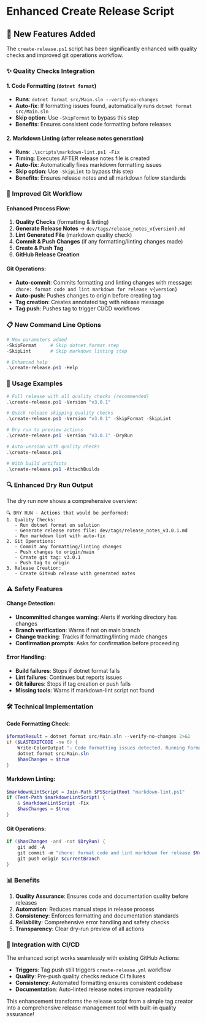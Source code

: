 # Enhanced Create Release Script

## 🚀 New Features Added

The `create-release.ps1` script has been significantly enhanced with quality checks and improved git operations workflow.

### ✨ Quality Checks Integration

#### 1. **Code Formatting** (`dotnet format`)

- **Runs**: `dotnet format src/Main.sln --verify-no-changes`
- **Auto-fix**: If formatting issues found, automatically runs `dotnet format src/Main.sln`
- **Skip option**: Use `-SkipFormat` to bypass this step
- **Benefits**: Ensures consistent code formatting before releases

#### 2. **Markdown Linting** (after release notes generation)

- **Runs**: `.\scripts\markdown-lint.ps1 -Fix`
- **Timing**: Executes AFTER release notes file is created
- **Auto-fix**: Automatically fixes markdown formatting issues
- **Skip option**: Use `-SkipLint` to bypass this step
- **Benefits**: Ensures release notes and all markdown follow standards

### 🔄 Improved Git Workflow

#### Enhanced Process Flow:

1. **Quality Checks** (formatting & linting)
2. **Generate Release Notes** → `dev/tags/release_notes_v{version}.md`
3. **Lint Generated File** (markdown quality check)
4. **Commit & Push Changes** (if any formatting/linting changes made)
5. **Create & Push Tag**
6. **GitHub Release Creation**

#### Git Operations:

- **Auto-commit**: Commits formatting and linting changes with message: `chore: format code and lint markdown for release v{version}`
- **Auto-push**: Pushes changes to origin before creating tag
- **Tag creation**: Creates annotated tag with release message
- **Tag push**: Pushes tag to trigger CI/CD workflows

### 📋 New Command Line Options

```powershell
# New parameters added
-SkipFormat     # Skip dotnet format step
-SkipLint       # Skip markdown linting step

# Enhanced help
.\create-release.ps1 -Help
```

### 🎯 Usage Examples

```powershell
# Full release with all quality checks (recommended)
.\create-release.ps1 -Version "v3.0.1"

# Quick release skipping quality checks
.\create-release.ps1 -Version "v3.0.1" -SkipFormat -SkipLint

# Dry run to preview actions
.\create-release.ps1 -Version "v3.0.1" -DryRun

# Auto-version with quality checks
.\create-release.ps1

# With build artifacts
.\create-release.ps1 -AttachBuilds
```

### 🔍 Enhanced Dry Run Output

The dry run now shows a comprehensive overview:

```
🔍 DRY RUN - Actions that would be performed:
1. Quality Checks:
   - Run dotnet format on solution
   - Generate release notes file: dev/tags/release_notes_v3.0.1.md
   - Run markdown lint with auto-fix
2. Git Operations:
   - Commit any formatting/linting changes
   - Push changes to origin/main
   - Create git tag: v3.0.1
   - Push tag to origin
3. Release Creation:
   - Create GitHub release with generated notes
```

### ⚠️ Safety Features

#### Change Detection:

- **Uncommitted changes warning**: Alerts if working directory has changes
- **Branch verification**: Warns if not on main branch
- **Change tracking**: Tracks if formatting/linting made changes
- **Confirmation prompts**: Asks for confirmation before proceeding

#### Error Handling:

- **Build failures**: Stops if dotnet format fails
- **Lint failures**: Continues but reports issues
- **Git failures**: Stops if tag creation or push fails
- **Missing tools**: Warns if markdown-lint script not found

### 🛠️ Technical Implementation

#### Code Formatting Check:

```powershell
$formatResult = dotnet format src/Main.sln --verify-no-changes 2>&1
if ($LASTEXITCODE -ne 0) {
    Write-ColorOutput "⚠️ Code formatting issues detected. Running format..." "Yellow"
    dotnet format src/Main.sln
    $hasChanges = $true
}
```

#### Markdown Linting:

```powershell
$markdownLintScript = Join-Path $PSScriptRoot "markdown-lint.ps1"
if (Test-Path $markdownLintScript) {
    & $markdownLintScript -Fix
    $hasChanges = $true
}
```

#### Git Operations:

```powershell
if ($hasChanges -and -not $DryRun) {
    git add -A
    git commit -m "chore: format code and lint markdown for release $Version"
    git push origin $currentBranch
}
```

### 📊 Benefits

1. **Quality Assurance**: Ensures code and documentation quality before releases
2. **Automation**: Reduces manual steps in release process
3. **Consistency**: Enforces formatting and documentation standards
4. **Reliability**: Comprehensive error handling and safety checks
5. **Transparency**: Clear dry-run preview of all actions

### 🔄 Integration with CI/CD

The enhanced script works seamlessly with existing GitHub Actions:

- **Triggers**: Tag push still triggers `create-release.yml` workflow
- **Quality**: Pre-push quality checks reduce CI failures
- **Consistency**: Automated formatting ensures consistent codebase
- **Documentation**: Auto-linted release notes improve readability

This enhancement transforms the release script from a simple tag creator into a comprehensive release management tool with built-in quality assurance!
